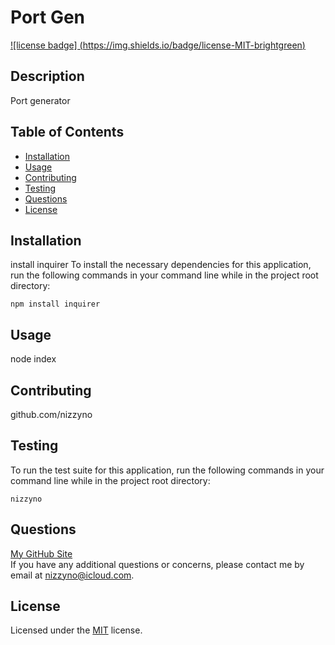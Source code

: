 # Port Gen
  [![license badge] (https://img.shields.io/badge/license-MIT-brightgreen)](https://opensource.org/licenses/MIT)
  ## Description
  Port generator
  ## Table of Contents
  - [Installation](#installation)
  - [Usage](#usage)
  - [Contributing](#contributing)
  - [Testing](#testing)
  - [Questions](#questions)
  - [License](#license)
  ## Installation
  install inquirer
  To install the necessary dependencies for this application, run the following commands in your command line while in the project root directory:  
  ```
  npm install inquirer 
  ```
  ## Usage
  node index
  ## Contributing
  github.com/nizzyno
  ## Testing
  To run the test suite for this application, run the following commands in your command line while in the project root directory:  
  ```
  nizzyno
  ```
  ## Questions
  [My GitHub Site](https://www.github.com/undefined)\
  If you have any additional questions or concerns, please contact me by email at <nizzyno@icloud.com>.
  ## License
  Licensed under the [MIT](https://opensource.org/licenses/MIT) license.
